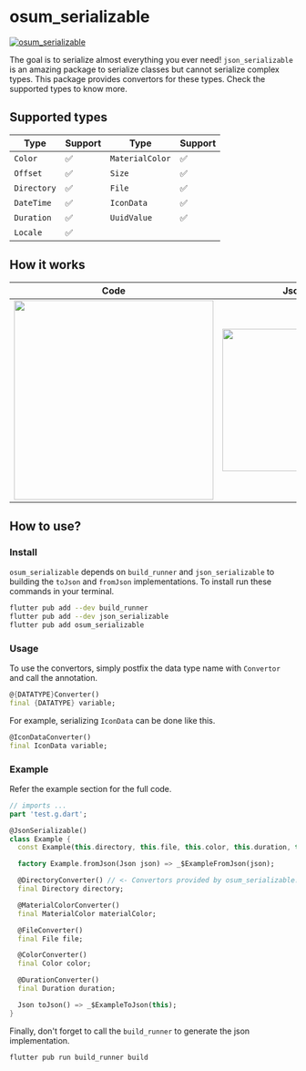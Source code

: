 # osum_serializable

[![osum_serializable](https://github.com/aswinmurali-io/osum_serializable/actions/workflows/osum_serializable.yaml/badge.svg)](https://github.com/aswinmurali-io/osum_serializable/actions/workflows/osum_serializable.yaml)

The goal is to serialize almost everything you ever need! `json_serializable` is an amazing package to serialize classes but cannot serialize complex types. This package provides convertors for these types. Check the supported types to know more.

## Supported types

|Type|Support|Type|Support|
|---|---|---|---|
|`Color`|✅|`MaterialColor`|✅|
|`Offset`|✅|`Size`|✅|
|`Directory`|✅|`File`|✅|
|`DateTime`|✅|`IconData`|✅|
|`Duration`|✅|`UuidValue`|✅|
|`Locale` |✅|

## How it works

|Code|Json|
|----|----|
| <img width="350" src="https://user-images.githubusercontent.com/47299190/191183909-945166ce-ebd8-475c-8983-bbfb4a9377f6.png"/> | <img width="250" src="https://user-images.githubusercontent.com/47299190/191183957-be602b49-187a-4064-9578-d3fdd0cd5c50.png"/> |

## How to use?

### Install

`osum_serializable` depends on `build_runner` and `json_serializable` to building the `toJson` and `fromJson` implementations. To install run these commands in your terminal.

```bash
flutter pub add --dev build_runner
flutter pub add --dev json_serializable
flutter pub add osum_serializable
```

### Usage

To use the convertors, simply postfix the data type name with `Convertor` and call the annotation.

```dart
@{DATATYPE}Converter()
final {DATATYPE} variable;
```

For example, serializing `IconData` can be done like this.

```dart
@IconDataConverter()
final IconData variable;
```

### Example

Refer the example section for the full code.

```dart
// imports ...
part 'test.g.dart';

@JsonSerializable()
class Example {
  const Example(this.directory, this.file, this.color, this.duration, this.materialColor);

  factory Example.fromJson(Json json) => _$ExampleFromJson(json);

  @DirectoryConverter() // <- Convertors provided by osum_serializable!
  final Directory directory;

  @MaterialColorConverter()
  final MaterialColor materialColor;

  @FileConverter()
  final File file;

  @ColorConverter()
  final Color color;

  @DurationConverter()
  final Duration duration;

  Json toJson() => _$ExampleToJson(this);
}
```

Finally, don't forget to call the `build_runner` to generate the json implementation.

```bash
flutter pub run build_runner build
```
